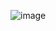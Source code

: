 ![image](https://github.com/Swarnadeep-sahani/Data-Analysis/assets/108685284/de0d96cf-037f-43c3-9653-de6715394337)
